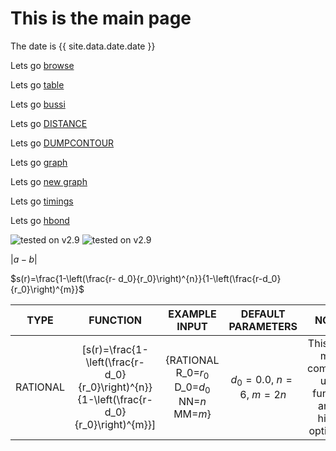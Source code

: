 # This is the main page

The date is {{ site.data.date.date }}

Lets go [browse](browse.md)

Lets go [table](table.md)

Lets go [bussi](https://gtribello.github.io/test-nest-tables/browse.html?search=bussi)

Lets go [DISTANCE](DISTANCE.md)

Lets go [DUMPCONTOUR](DUMCONTOUR.md)

Lets go [graph](summarygraph.md)

Lets go [new graph](test-graph-width.md)

Lets go [timings](timings.md)

Lets go [hbond](check-bond.md)

<img src="https://img.shields.io/badge/v2.9-fail 0%25-green.svg" alt="tested on v2.9" />

<img src="https://img.shields.io/badge/v2.9-failed-red.svg" alt="tested on v2.9" />

$\vert a - b \vert$ 

$s(r)=\frac{1-\left(\frac{r- d_0}{r_0}\right)^{n}}{1-\left(\frac{r-d_0}{r_0}\right)^{m}}$

| TYPE | FUNCTION | EXAMPLE INPUT | DEFAULT PARAMETERS | NOTES
|:----:|:--------:|:-------------:|:------------------:|:------------------:|
| RATIONAL |  [s(r)=\frac{1-\left(\frac{r- d_0}{r_0}\right)^{n}}{1-\left(\frac{r-d_0}{r_0}\right)^{m}}] | \{RATIONAL R_0=$r_0$ D_0=$d_0$ NN=$n$ MM=$m$\} | $d_0=0.0$, $n=6$, $m=2n$ | This is the most commonly used function and is highly optimised |
